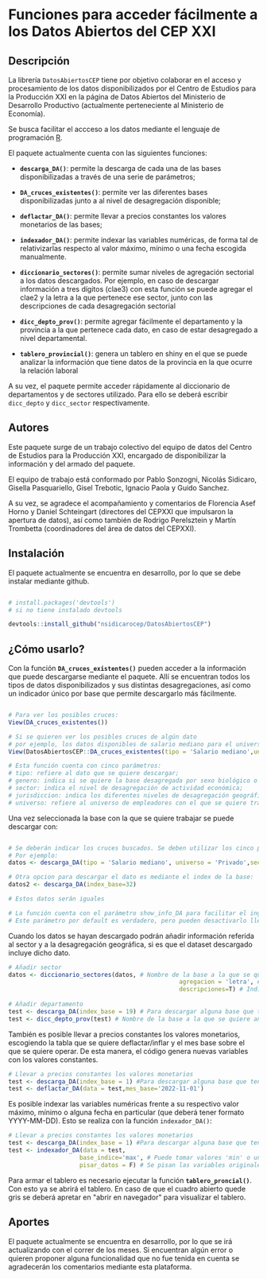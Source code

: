 # Funciones para acceder fácilmente a los Datos Abiertos del CEP XXI

## Descripción
La librería `DatosAbiertosCEP` tiene por objetivo colaborar en el acceso y procesamiento de los datos disponibilizados por el Centro de Estudios para la Producción XXI en la página de Datos Abiertos del Ministerio de Desarrollo Productivo (actualmente perteneciente al Ministerio de Economía).

Se busca facilitar el accceso a los datos mediante el lenguaje de programación [R](https://www.r-project.org/).

El paquete actualmente cuenta con las siguientes funciones: 

- **`descarga_DA()`**: permite la descarga de cada una de las bases disponibilizadas a través de una serie de parámetros; 

- **`DA_cruces_existentes()`**: permite ver las diferentes bases disponibilizadas junto a al nivel de desagregación disponible; 

- **`deflactar_DA()`**: permite llevar a precios constantes los valores monetarios de las bases;  

- **`indexador_DA()`**: permite indexar las variables numéricas, de forma tal de relativizarlas respecto al valor máximo, mínimo o una fecha escogida manualmente. 

- **`diccionario_sectores()`**: permite sumar niveles de agregación sectorial a los datos descargados. Por ejemplo, en caso de descargar información a tres dígitos (clae3) con esta función se puede agregar el clae2 y la letra a la que pertenece ese sector, junto con las descripciones de cada desagregación sectorial

- **`dicc_depto_prov()`**: permite agregar fácilmente el departamento y la provincia a la que pertenece cada dato, en caso de estar desagregado a nivel departamental.

- **`tablero_provincial()`**: genera un tablero en shiny en el que se puede analizar la información que tiene datos de la provincia en la que ocurre la relación laboral

A su vez, el paquete permite acceder rápidamente al diccionario de departamentos y de sectores utilizado. Para ello se deberá escribir `dicc_depto` y `dicc_sector` respectivamente. 

## Autores 
Este paquete surge de un trabajo colectivo del equipo de datos del Centro de Estudios para la Producción XXI, encargado de disponibilizar la información y del armado del paquete. 

El equipo de trabajo está conformado por Pablo Sonzogni, Nicolás Sidicaro, Gisella Pasquariello, Gisel Trebotic, Ignacio Paola y Guido Sanchez.

A su vez, se agradece el acompañamiento y comentarios de Florencia Asef Horno y Daniel Schteingart (directores del CEPXXI que impulsaron la apertura de datos), así como también de Rodrigo Perelsztein y Martín Trombetta (coordinadores del área de datos del CEPXXI). 

## Instalación

El paquete actualmente se encuentra en desarrollo, por lo que se debe instalar mediante github. 

```r

# install.packages('devtools') 
# si no tiene instalado devtools

devtools::install_github("nsidicarocep/DatosAbiertosCEP")

```

## ¿Cómo usarlo? 

Con la función **`DA_cruces_existentes()`** pueden acceder a la información que puede descargarse mediante el paquete. Allí se encuentran todos los tipos de datos disponibilizados y sus distintas desagregaciones, así como un indicador único por base que permite descargarlo más fácilmente. 

```r

# Para ver los posibles cruces: 
View(DA_cruces_existentes())  

# Si se quieren ver los posibles cruces de algún dato
# por ejemplo, los datos disponibles de salario mediano para el universo de empresas privadas: 
View(DatosAbiertosCEP::DA_cruces_existentes(tipo = 'Salario mediano',universo ='Privado'))

# Esta función cuenta con cinco parámetros: 
# tipo: refiere al dato que se quiere descargar; 
# genero: indica si se quiere la base desagregada por sexo biológico o no;
# sector: indica el nivel de desagregación de actividad económica; 
# jurisdiccion: indica los diferentes niveles de desagregación geográfica que tiene el dato;
# universo: refiere al universo de empleadores con el que se quiere trabajar. Se puede escoger por empresas privadas, empresas públicas y privadas, empleadores públicos, total del empleo y NO (para los casos en los que no se indica el universo)

```

Una vez seleccionada la base con la que se quiere trabajar se puede descargar con:

```r

# Se deberán indicar los cruces buscados. Se deben utilizar los cinco parámetros mencionados arriba
# Por ejemplo: 
datos <- descarga_DA(tipo = 'Salario mediano', universo = 'Privado',sector = 'Letra', jurisdiccion = 'NO',genero='NO') 

# Otra opcion para descargar el dato es mediante el index de la base: 
datos2 <- descarga_DA(index_base=32)

# Estos datos serán iguales

# La función cuenta con el parámetro show_info_DA para facilitar el ingreso a la metodología de la base. 
# Este parámetro por default es verdadero, pero pueden desactivarlo llegado el caso. 

```

Cuando los datos se hayan descargado podrán añadir información referida al sector y a la desagregación geográfica, si es que el dataset descargado incluye dicho dato. 

```r 
# Añadir sector 
datos <- diccionario_sectores(datos, # Nombre de la base a la que se quiere añadir la información
                                                agregacion = 'letra', # Nivel de agregación que se quiere sumar datos 
                                                descripciones=T) # Indicar si se quiere sumar la descripción o no
                                                
# Añadir departamento 
test <- descarga_DA(index_base = 19) # Para descargar alguna base que tenga departamento 
test <- dicc_depto_prov(test) # Nombre de la base a la que se quiere añadir la información

```

También es posible llevar a precios constantes los valores monetarios, escogiendo la tabla que se quiere deflactar/inflar y el mes base sobre el que se quiere operar. De esta manera, el código genera nuevas variables con los valores constantes. 

```r
# Llevar a precios constantes los valores monetarios 
test <- descarga_DA(index_base = 1) #Para descargar alguna base que tenga valores monetarios
test <- deflactar_DA(data = test,mes_base='2022-11-01')

```

Es posible indexar las variables numéricas frente a su respectivo valor máximo, mínimo o alguna fecha en particular (que deberá tener formato YYYY-MM-DD). Esto se realiza con la función ``indexador_DA()``: 

```r
# Llevar a precios constantes los valores monetarios 
test <- descarga_DA(index_base = 1) #Para descargar alguna base que tenga valores monetarios
test <- indexador_DA(data = test,
                    base_indice='max', # Puede tomar valores 'min' o una fecha en formato YYYY-MM-DD
                    pisar_datos = F) # Se pisan las variables originales y se las reemplaza por las indexadas.  

```

Para armar el tablero es necesario ejecutar la función **``tablero_proncial()``**. Con esto ya se abrirá el tablero. En caso de que el cuadro abierto quede gris se deberá apretar en "abrir en navegador" para visualizar el tablero. 

## Aportes 
El paquete actualmente se encuentra en desarrollo, por lo que se irá actualizando con el correr de los meses. 
Si encuentran algún error o quieren proponer alguna funcionalidad que no fue tenida en cuenta se agradecerán los comentarios mediante esta plataforma. 






